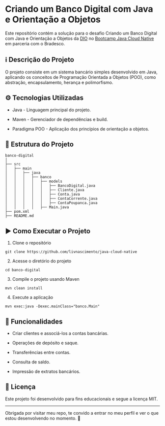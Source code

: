 # Criando um Banco Digital com Java e Orientação a Objetos

Este repositório contém a solução para o desafio Criando um Banco Digital com Java e Orientação a Objetos da [DIO](https://www.dio.me/) no [Bootcamp Java Cloud Native](https://www.dio.me/bootcamp/bradesco-java-cloud-native) em parceria com o Bradesco.

## ℹ Descrição do Projeto

O projeto consiste em um sistema bancário simples desenvolvido em Java, aplicando os conceitos de Programação Orientada a Objetos (POO), como abstração, encapsulamento, herança e polimorfismo.

## ⚙ Tecnologias Utilizadas

- Java - Linguagem principal do projeto.

- Maven - Gerenciador de dependências e build.

- Paradigma POO - Aplicação dos princípios de orientação a objetos.

## 📂 Estrutura do Projeto
```
banco-digital
│
├── src
│   ├── main
│   │   ├── java
│   │   │   ├── banco
│   │   │   │   ├── models
│   │   │   │   │   ├── BancoDigital.java
│   │   │   │   │   ├── Cliente.java
│   │   │   │   │   ├── Conta.java
│   │   │   │   │   ├── ContaCorrente.java
│   │   │   │   │   ├── ContaPoupanca.java
│   │   │   │   ├── Main.java
├── pom.xml
├── README.md
```

## ▶ Como Executar o Projeto

1. Clone o repositório
```
git clone https://github.com/livnascimento/java-cloud-native
```

2. Acesse o diretório do projeto
```
cd banco-digital
```

3. Compile o projeto usando Maven
```
mvn clean install
```

4. Execute a aplicação
```
mvn exec:java -Dexec.mainClass="banco.Main"
```

## 🔨 Funcionalidades

- Criar clientes e associá-los a contas bancárias.

- Operações de depósito e saque.

- Transferências entre contas.

- Consulta de saldo.

- Impressão de extratos bancários.

## 🧾 Licença

Este projeto foi desenvolvido para fins educacionais e segue a licença MIT.

---

Obrigada por visitar meu repo, te convido a entrar no meu perfil e ver o que estou desenvolvendo no momento. 💜